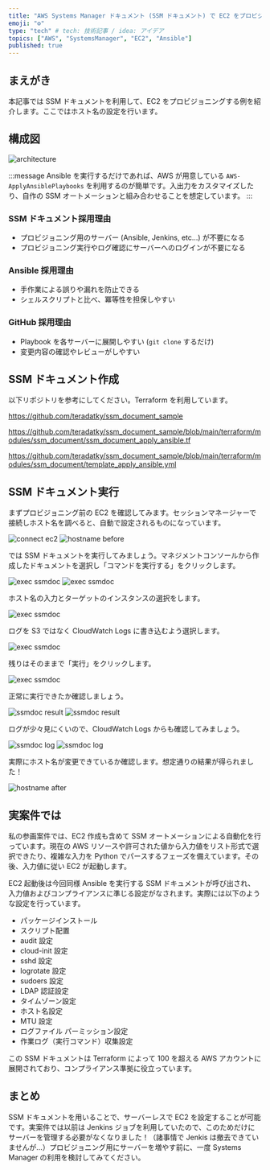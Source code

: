 ```yaml
---
title: "AWS Systems Manager ドキュメント (SSM ドキュメント) で EC2 をプロビジョニング "
emoji: "⚙️"
type: "tech" # tech: 技術記事 / idea: アイデア
topics: ["AWS", "SystemsManager", "EC2", "Ansible"]
published: true
---
```


## まえがき

本記事では SSM ドキュメントを利用して、EC2 をプロビジョニングする例を紹介します。ここではホスト名の設定を行います。

## 構成図

![architecture](/images/ssmdocument-ec2-provisioning-20240107/architecture.png)

:::message
Ansible を実行するだけであれば、AWS が用意している `AWS-ApplyAnsiblePlaybooks` を利用するのが簡単です。入出力をカスタマイズしたり、自作の SSM オートメーションと組み合わせることを想定しています。
:::

### SSM ドキュメント採用理由

- プロビジョニング用のサーバー (Ansible, Jenkins, etc...) が不要になる
- プロビジョニング実行やログ確認にサーバーへのログインが不要になる

### Ansible 採用理由

- 手作業による誤りや漏れを防止できる
- シェルスクリプトと比べ、冪等性を担保しやすい

### GitHub 採用理由

- Playbook を各サーバーに展開しやすい (`git clone` するだけ)
- 変更内容の確認やレビューがしやすい

## SSM ドキュメント作成

以下リポジトリを参考にしてください。Terraform を利用しています。

https://github.com/teradatky/ssm_document_sample

https://github.com/teradatky/ssm_document_sample/blob/main/terraform/modules/ssm_document/ssm_document_apply_ansible.tf

https://github.com/teradatky/ssm_document_sample/blob/main/terraform/modules/ssm_document/template_apply_ansible.yml

## SSM ドキュメント実行

まずプロビジョニング前の EC2 を確認してみます。セッションマネージャーで接続しホスト名を調べると、自動で設定されるものになっています。

![connect ec2](/images/ssmdocument-ec2-provisioning-20240107/connect_ec2.png)
![hostname before](/images/ssmdocument-ec2-provisioning-20240107/hostname_before.png)

では SSM ドキュメントを実行してみましょう。マネジメントコンソールから作成したドキュメントを選択し「コマンドを実行する」をクリックします。

![exec ssmdoc](/images/ssmdocument-ec2-provisioning-20240107/exec_ssmdoc1.png)
![exec ssmdoc](/images/ssmdocument-ec2-provisioning-20240107/exec_ssmdoc2.png)

ホスト名の入力とターゲットのインスタンスの選択をします。

![exec ssmdoc](/images/ssmdocument-ec2-provisioning-20240107/exec_ssmdoc3.png)

ログを S3 ではなく CloudWatch Logs に書き込むよう選択します。

![exec ssmdoc](/images/ssmdocument-ec2-provisioning-20240107/exec_ssmdoc4.png)

残りはそのままで「実行」をクリックします。

![exec ssmdoc](/images/ssmdocument-ec2-provisioning-20240107/exec_ssmdoc5.png)

正常に実行できたか確認しましょう。

![ssmdoc result](/images/ssmdocument-ec2-provisioning-20240107/ssmdoc_result1.png)
![ssmdoc result](/images/ssmdocument-ec2-provisioning-20240107/ssmdoc_result2.png)

ログが少々見にくいので、CloudWatch Logs からも確認してみましょう。

![ssmdoc log](/images/ssmdocument-ec2-provisioning-20240107/ssmdoc_log1.png)
![ssmdoc log](/images/ssmdocument-ec2-provisioning-20240107/ssmdoc_log2.png)

実際にホスト名が変更できているか確認します。想定通りの結果が得られました！

![hostname after](/images/ssmdocument-ec2-provisioning-20240107/hostname_after.png)

## 実案件では

私の参画案件では、EC2 作成も含めて SSM オートメーションによる自動化を行っています。現在の AWS リソースや許可された値から入力値をリスト形式で選択できたり、複雑な入力を Python でパースするフェーズを備えています。その後、入力値に従い EC2 が起動します。

EC2 起動後は今回同様 Ansible を実行する SSM ドキュメントが呼び出され、入力値およびコンプライアンスに準じる設定がなされます。実際には以下のような設定を行っています。

- パッケージインストール
- スクリプト配置
- audit 設定
- cloud-init 設定
- sshd 設定
- logrotate 設定
- sudoers 設定
- LDAP 認証設定
- タイムゾーン設定
- ホスト名設定
- MTU 設定
- ログファイル パーミッション設定
- 作業ログ（実行コマンド）収集設定

この SSM ドキュメントは Terraform によって 100 を超える AWS アカウントに展開されており、コンプライアンス準拠に役立っています。

## まとめ

SSM ドキュメントを用いることで、サーバーレスで EC2 を設定することが可能です。実案件では以前は Jenkins ジョブを利用していたので、このためだけにサーバーを管理する必要がなくなりました！（諸事情で Jenkis は撤去できていませんが…）プロビジョニング用にサーバーを増やす前に、一度 Systems Manager の利用を検討してみてください。
